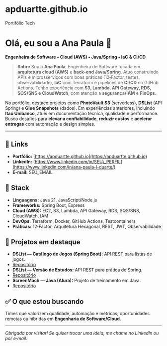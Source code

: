 # apduartte.github.io
Portifólio Tech
# Olá, eu sou a Ana Paula 👋

**Engenheira de Software • Cloud (AWS) • Java/Spring • IaC & CI/CD**

> **Sobre**
> Sou a **Ana Paula**, Engenheira de Software focada em **arquitetura cloud (AWS)** e **back‑end Java/Spring**. Atuo construindo APIs e microsserviços com boas práticas (12‑Factor, testes, observabilidade), **IaC** com Terraform e pipelines de **CI/CD** no GitHub Actions. Tenho experiência com **S3, Lambda, API Gateway, RDS, SQS/SNS e CloudWatch**, com atenção a **segurança/IAM** e **FinOps**.

No portfólio, destaco projetos como **PhotoVault S3** (serverless), **DSList** (API Spring) e **Glue Snapshots** (dados). Em experiências anteriores, incluindo **Itaú Unibanco**, atuei em documentação técnica, qualidade e performance. Busco desafios para **elevar a confiabilidade**, **reduzir custos** e **acelerar entregas** com automação e design simples.

---

## 🔗 Links

* **Portfólio:** [https://apduartte.github.io](https://apduartte.github.io)
* **LinkedIn:** [https://www.linkedin.com/in/SEU\_PERFIL](https://www.linkedin.com/in/ana-paula-l-duarte/)
* **E-mail:** SEU\_EMAIL

## 🧰 Stack

* **Linguagens:** Java 21, JavaScript/Node.js
* **Frameworks:** Spring Boot, Express
* **Cloud (AWS):** EC2, S3, Lambda, API Gateway, RDS, SQS/SNS, CloudWatch, IAM
* **DevOps:** Terraform, Docker, GitHub Actions, Testcontainers
* **Práticas:** 12‑Factor, Arquitetura Hexagonal, REST, JWT, Observabilidade

## 🚀 Projetos em destaque

* **DSList — Catálogo de Jogos (Spring Boot):** API REST para listas de jogos.
*  [Repositório](https://github.com/apduartte/devsuperior-dslist)
* **DSList — Versão de Estudos:** API REST para prática de Spring.
*  [Repositório](https://github.com/apduartte/dslist)
* **ScreenMach — Java (Alura):** Projeto de treinamento em Java.
*  [Repositório](https://github.com/apduartte/screenMach)

## ✅ O que estou buscando

Times que valorizem qualidade, automação e métricas; oportunidades remotas ou híbridas em **Engenharia de Software/Cloud**.

---

*Obrigada por visitar! Se quiser trocar uma ideia, me chame no LinkedIn ou por e‑mail.*
